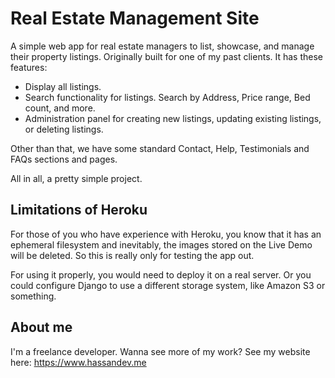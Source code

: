 # Real Estate Management Site
A simple web app for real estate managers to list, showcase, and manage their property listings. Originally built for one of my past clients. It has these features:
- Display all listings.
- Search functionality for listings. Search by Address, Price range, Bed count, and more.
- Administration panel for creating new listings, updating existing listings, or deleting listings.

Other than that, we have some standard Contact, Help, Testimonials and FAQs sections and pages.

All in all, a pretty simple project.

## Limitations of Heroku
For those of you who have experience with Heroku, you know that it has an ephemeral filesystem and inevitably, the images stored on the Live Demo will be deleted. So this is really only for testing the app out. 

For using it properly, you would need to deploy it on a real server. Or you could configure Django to use a different storage system, like Amazon S3 or something.

## About me
I'm a freelance developer. Wanna see more of my work? See my website here: https://www.hassandev.me

